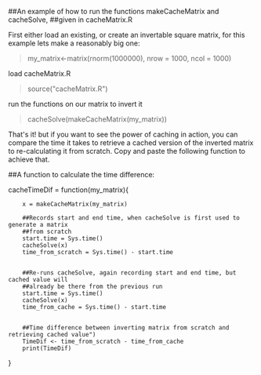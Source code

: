 
##An example of how to run the functions makeCacheMatrix and cacheSolve, 
##given in cacheMatrix.R

First either load an existing, or create an invertable square matrix, for this example lets make a reasonably big one:
> my_matrix<-matrix(rnorm(1000000), nrow = 1000, ncol = 1000)

load cacheMatrix.R
> source("cacheMatrix.R")

run the functions on our matrix to invert it
> cacheSolve(makeCacheMatrix(my_matrix))

That's it!  but if you want to see the power of caching in action, you can compare the time it takes to retrieve a cached version of the inverted matrix to re-calculating it from scratch. Copy and paste the following function to achieve that.

##A function to calculate the time difference:

cacheTimeDif = function(my_matrix){
       
        x = makeCacheMatrix(my_matrix)
        
        ##Records start and end time, when cacheSolve is first used to generate a matrix
        ##from scratch
        start.time = Sys.time()
        cacheSolve(x)
        time_from_scratch = Sys.time() - start.time

        
        ##Re-runs cacheSolve, again recording start and end time, but cached value will 
        ##already be there from the previous run
        start.time = Sys.time()
        cacheSolve(x)
        time_from_cache = Sys.time() - start.time

        
        ##Time difference between inverting matrix from scratch and retrieving cached value")
        TimeDif <- time_from_scratch - time_from_cache
        print(TimeDif)
}